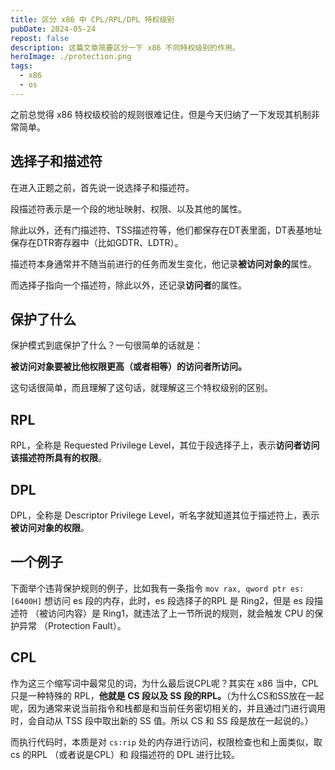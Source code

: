 ```yaml
---
title: 区分 x86 中 CPL/RPL/DPL 特权级别
pubDate: 2024-05-24
repost: false
description: 这篇文章简要区分一下 x86 不同特权级别的作用。
heroImage: ./protection.png
tags: 
  - x86
  - os
---
```


之前总觉得 x86 特权级校验的规则很难记住，但是今天归纳了一下发现其机制非常简单。

## 选择子和描述符

在进入正题之前，首先说一说选择子和描述符。

段描述符表示是一个段的地址映射、权限、以及其他的属性。

除此以外，还有门描述符、TSS描述符等，他们都保存在DT表里面，DT表基地址保存在DTR寄存器中（比如GDTR、LDTR）。

描述符本身通常并不随当前进行的任务而发生变化，他记录**被访问对象的**属性。

而选择子指向一个描述符，除此以外，还记录**访问者**的属性。

## 保护了什么

保护模式到底保护了什么？一句很简单的话就是：

**被访问对象要被比他权限更高（或者相等）的访问者所访问。**

这句话很简单，而且理解了这句话，就理解这三个特权级别的区别。

## RPL

RPL，全称是 Requested Privilege Level，其位于段选择子上，表示**访问者访问该描述符所具有的权限**。

## DPL

DPL，全称是 Descriptor Privilege Level，听名字就知道其位于描述符上，表示**被访问对象的权限**。

## 一个例子

下面举个违背保护规则的例子，比如我有一条指令 `mov rax, qword ptr es:[6400H]` 想访问 es 段的内存，此时，es 段选择子的RPL 是 Ring2，但是 es 段描述符 （被访问内容）是 Ring1，就违法了上一节所说的规则，就会触发 CPU 的保护异常 （Protection Fault）。

## CPL

作为这三个缩写词中最常见的词，为什么最后说CPL呢？其实在 x86 当中，CPL 只是一种特殊的 RPL，**他就是 CS 段以及 SS 段的RPL。**（为什么CS和SS放在一起呢，因为通常来说当前指令和栈都是和当前任务密切相关的，并且通过门进行调用时，会自动从 TSS 段中取出新的 SS 值。所以 CS 和 SS 段是放在一起说的。）

而执行代码时，本质是对 `cs:rip` 处的内存进行访问，权限检查也和上面类似，取 cs 的RPL （或者说是CPL）和 段描述符的 DPL 进行比较。
